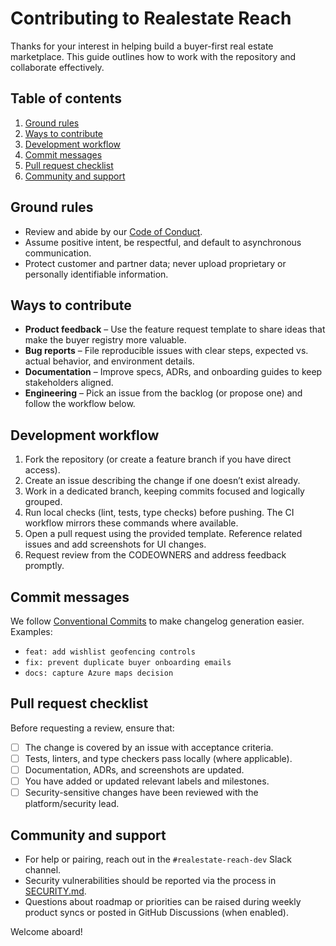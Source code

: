 # Contributing to Realestate Reach

Thanks for your interest in helping build a buyer-first real estate marketplace. This guide outlines how to work with the repository and collaborate effectively.

## Table of contents

1. [Ground rules](#ground-rules)
2. [Ways to contribute](#ways-to-contribute)
3. [Development workflow](#development-workflow)
4. [Commit messages](#commit-messages)
5. [Pull request checklist](#pull-request-checklist)
6. [Community and support](#community-and-support)

## Ground rules

* Review and abide by our [Code of Conduct](CODE_OF_CONDUCT.md).
* Assume positive intent, be respectful, and default to asynchronous communication.
* Protect customer and partner data; never upload proprietary or personally identifiable information.

## Ways to contribute

* **Product feedback** – Use the feature request template to share ideas that make the buyer registry more valuable.
* **Bug reports** – File reproducible issues with clear steps, expected vs. actual behavior, and environment details.
* **Documentation** – Improve specs, ADRs, and onboarding guides to keep stakeholders aligned.
* **Engineering** – Pick an issue from the backlog (or propose one) and follow the workflow below.

## Development workflow

1. Fork the repository (or create a feature branch if you have direct access).
2. Create an issue describing the change if one doesn’t exist already.
3. Work in a dedicated branch, keeping commits focused and logically grouped.
4. Run local checks (lint, tests, type checks) before pushing. The CI workflow mirrors these commands where available.
5. Open a pull request using the provided template. Reference related issues and add screenshots for UI changes.
6. Request review from the CODEOWNERS and address feedback promptly.

## Commit messages

We follow [Conventional Commits](https://www.conventionalcommits.org/) to make changelog generation easier. Examples:

* `feat: add wishlist geofencing controls`
* `fix: prevent duplicate buyer onboarding emails`
* `docs: capture Azure maps decision`

## Pull request checklist

Before requesting a review, ensure that:

- [ ] The change is covered by an issue with acceptance criteria.
- [ ] Tests, linters, and type checkers pass locally (where applicable).
- [ ] Documentation, ADRs, and screenshots are updated.
- [ ] You have added or updated relevant labels and milestones.
- [ ] Security-sensitive changes have been reviewed with the platform/security lead.

## Community and support

* For help or pairing, reach out in the `#realestate-reach-dev` Slack channel.
* Security vulnerabilities should be reported via the process in [SECURITY.md](SECURITY.md).
* Questions about roadmap or priorities can be raised during weekly product syncs or posted in GitHub Discussions (when enabled).

Welcome aboard!
